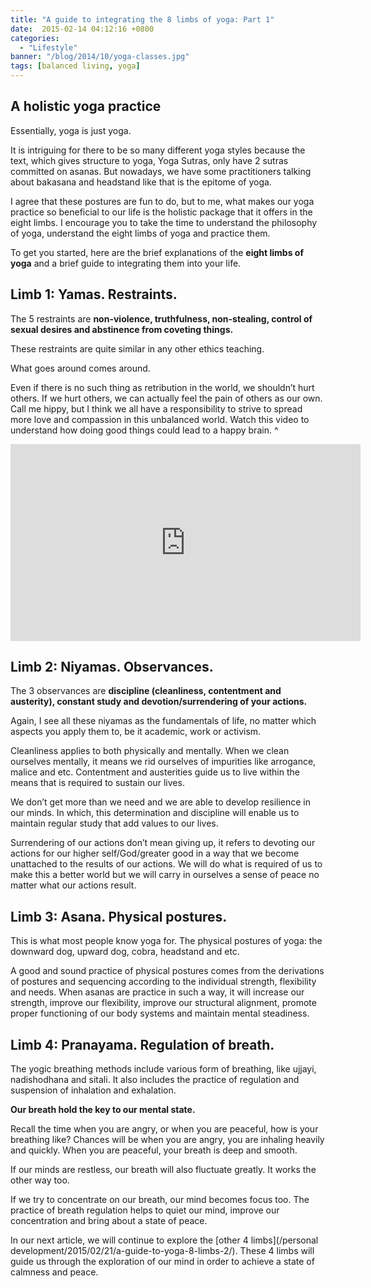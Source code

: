 ```yaml
---
title: "A guide to integrating the 8 limbs of yoga: Part 1"
date:  2015-02-14 04:12:16 +0800
categories:
  - "Lifestyle"
banner: "/blog/2014/10/yoga-classes.jpg"
tags: [balanced living, yoga]
---
```

## A holistic yoga practice
Essentially, yoga is just yoga.

It is intriguing for there to be so many different yoga styles because the text, which gives structure to yoga, Yoga Sutras, only have 2 sutras committed on asanas. But nowadays, we have some practitioners talking about bakasana and headstand like that is the epitome of yoga.

I agree that these postures are fun to do, but to me, what makes our yoga practice so beneficial to our life is the holistic package that it offers in the eight limbs. I encourage you to take the time to understand the philosophy of yoga, understand the eight limbs of yoga and practice them.

To get you started, here are the brief explanations of the **eight limbs of yoga** and a brief guide to integrating them into your life.

## Limb 1: Yamas. Restraints.
The 5 restraints are **non-violence, truthfulness, non-stealing, control of sexual desires and abstinence from coveting things.**

These restraints are quite similar in any other ethics teaching.

What goes around comes around.

Even if there is no such thing as retribution in the world, we shouldn’t hurt others. If we hurt others, we can actually feel the pain of others as our own. Call me hippy, but I think we all have a responsibility to strive to spread more love and compassion in this unbalanced world. Watch this video to understand how doing good things could lead to a happy brain.
^
<div class="centered"><iframe src="https://www.youtube.com/embed/GZZ0zpUQhBQ" width="560" height="315" frameborder="0" allowfullscreen="allowfullscreen"></iframe></div>

## Limb 2: Niyamas. Observances.
The 3 observances are **discipline (cleanliness, contentment and austerity), constant study and devotion/surrendering of your actions.**

Again, I see all these niyamas as the fundamentals of life, no matter which aspects you apply them to, be it academic, work or activism.

Cleanliness applies to both physically and mentally. When we clean ourselves mentally, it means we rid ourselves of impurities like arrogance, malice and etc. Contentment and austerities guide us to live within the means that is required to sustain our lives.

We don’t get more than we need and we are able to develop resilience in our minds. In which, this determination and discipline will enable us to maintain regular study that add values to our lives.

Surrendering of our actions don’t mean giving up, it refers to devoting our actions for our higher self/God/greater good in a way that we become unattached to the results of our actions. We will do what is required of us to make this a better world but we will carry in ourselves a sense of peace no matter what our actions result.

## Limb 3: Asana. Physical postures.
This is what most people know yoga for. The physical postures of yoga: the downward dog, upward dog, cobra, headstand and etc.

A good and sound practice of physical postures comes from the derivations of postures and sequencing according to the individual strength, flexibility and needs. When asanas are practice in such a way, it will increase our strength, improve our flexibility, improve our structural alignment, promote proper functioning of our body systems and maintain mental steadiness.

## Limb 4: Pranayama. Regulation of breath.
The yogic breathing methods include various form of breathing, like ujjayi, nadishodhana and sitali. It also includes the practice of regulation and suspension of inhalation and exhalation.

**Our breath hold the key to our mental state.**

Recall the time when you are angry, or when you are peaceful, how is your breathing like? Chances will be when you are angry, you are inhaling heavily and quickly. When you are peaceful, your breath is deep and smooth.

If our minds are restless, our breath will also fluctuate greatly. It works the other way too.

If we try to concentrate on our breath, our mind becomes focus too. The practice of breath regulation helps to quiet our mind, improve our concentration and bring about a state of peace.

In our next article, we will continue to explore the [other 4 limbs](/personal development/2015/02/21/a-guide-to-yoga-8-limbs-2/). These 4 limbs will guide us through the exploration of our mind in order to achieve a state of calmness and peace.
